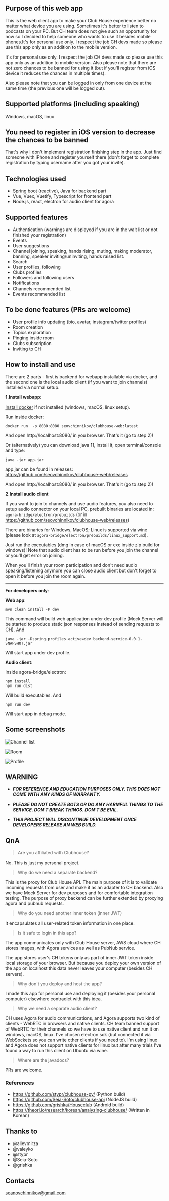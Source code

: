 ## Purpose of this web app

This is the web client app to make your Club House experience better no matter what device you are using. Sometimes it's better to listen to podcasts on your PC. But CH team does not give such an opportunity for now so I decided to help someone who wants to use it besides mobile phones.It's for personal use only. I respect the job CH devs made so please use this app only as an addition to the mobile version.
 
It's for personal use only. I respect the job CH devs made so please use this app only as an addition to mobile version.
Also please note that there are not zero chances to be banned for using it (but if you'll register from iOS device it reduces the chances in multiple times).

Also please note that you can be logged in only from one device at the same time (the previous one will be logged out).

## Supported platforms (including speaking)
Windows, macOS, linux

## You need to register in iOS version to decrease the chances to be banned
That's why I don't implement registration finishing step in the app.
 Just find someone with iPhone and register yourself there 
 (don't forget to complete registration by typing username after you got your invite).

## Technologies used
* Spring boot (reactive), Java for backend part
* Vue, Vuex, Vuetify, Typescript for frontend part
* Node.js, react, electron for audio client for agora

## Supported features
* Authentication (warnings are displayed if you are in the wait list or not finished your registration)
* Events
* User suggestions
* Channel joining, speaking, hands rising, muting, making moderator, banning, speaker inviting/uninviting, hands raised list.
* Search
* User profiles, following
* Clubs profiles
* Followers and following users
* Notifications
* Channels recommended list
* Events recommended list

## To be done features  (PRs are welcome)

* User profile info updating (bio, avatar, instagram/twitter profiles)
* Room creation
* Topics exploration
* Pinging inside room
* Clubs subscription
* Inviting to CH

## How to install and use
There are 2 parts - first is backend for webapp installable via docker, and the second one is the local audio client (if you want to join channels) installed via normal setup.

**1.Install webapp**:

[Install docker](https://docs.docker.com/get-docker/) if not installed (windows, macOS, linux setup).

Run inside docker:

```docker run  -p 8080:8080 seovchinnikov/clubhouse-web:latest```

And open http://localhost:8080/ in you browser. That's it (go to step 2)!

Or (alternatively) you can download java 11, install it, open terminal/console and type:

```java -jar app.jar```

app.jar can be found in releases: https://github.com/seovchinnikov/clubhouse-web/releases

And open http://localhost:8080/ in you browser. That's it (go to step 2)!

**2.Install audio client**

If you want to join to channels and use audio features, you also need to setup audio connector on your local PC, prebuilt binaries are located in:
```agora-bridge/electron/prebuilds``` (or in https://github.com/seovchinnikov/clubhouse-web/releases)

There are binaries for Windows, MacOS; Linux is supported via wine (please look at ```agora-bridge/electron/prebuilds/linux_support.md```).

Just run the executables (dmg in case of macOS or exe inside zip build for windows)!
Note that audio client has to be run before you join the channel or you'll get error on joining.

When you'll finish your room participation and don't need audio speaking/listening anymore you can close audio client but don't forget to open it before you join the room again. 

--------------------------

**For developers only**:

**Web app**:

```mvn clean install -P dev```

This command will build web application under dev profile (Mock Server will be started to produce static 
json responses instead of sending requests to CH). And

```java -jar -Dspring.profiles.active=dev backend-service-0.0.1-SNAPSHOT.jar```

Will start app under dev profile.

**Audio client**:

Inside agora-bridge/electron:

```
npm install
npm run dist
```
Will build executables. And

```
npm run dev
```

Will start app in debug mode.

## Some screenshots

![Channel list](images/channel_list.png)

![Room](images/room.png)

![Profile](images/profile.png)

## WARNING

* ___FOR REFERENCE AND EDUCATION PURPOSES ONLY. THIS DOES NOT COME WITH ANY KINDS OF WARRANTY.___

* ___PLEASE DO NOT CREATE BOTS OR DO ANY HARMFUL THINGS TO THE SERVICE. DON'T BREAK THINGS. DON'T BE EVIL.___

* ___THIS PROJECT WILL DISCONTINUE DEVELOPMENT ONCE DEVELOPERS RELEASE AN WEB BUILD.___

## QnA

> Are you affiliated with  Clubhouse?

No. This is just my personal project.

> Why do we need a separate backend?

This is the proxy for Club House API. The main purpose of it is to validate incoming requests from user and make it as an adapter to CH backend.
Also we have Mock Server for dev purposes and for comfortable integration testing. 
The purpose of proxy backend can be further extended by proxying agora and pubnub requests.

> Why do you need another inner token (inner JWT)

It encapsulates all user-related token information in one place.

> Is it safe to login in this app?

The app communicates only with Club House server, AWS cloud where CH stores images, with Agora services as well as PubNub service.

The app stores user's CH tokens only as part of inner JWT token inside local storage of your browser. 
But because you deploy your own version of the app on localhost this data never leaves your computer (besides CH servers).

> Why don't you deploy and host the app?

I made this app for personal use and deploying it (besides your personal computer) elsewhere contradict with this idea.

> Why we need a separate audio client?

CH uses Agora for audio communications, and Agora supports two kind of clients - WebRTC in browsers and native clients. 
CH team banned support of WebRTC for their channels so we have to use native client and run it on windows, macOS, linux.
I've chosen electron sdk (but connected it via WebSockets so you can write other clients if you need to).
I'm using linux and Agora does not support native clients for linux but after many trials I've found a way to run this client on Ubuntu via wine.

> Where are the javadocs?

PRs are welcome.

### References
* https://github.com/stypr/clubhouse-py/ (Python build)
* https://github.com/Seia-Soto/clubhouse-api (NodeJS build)
* https://github.com/grishka/Houseclub (Android build)
* https://theori.io/research/korean/analyzing-clubhouse/ (Written in Korean)

## Thanks to
* @alievmirza
* @valeyko
* @stypr
* @Seia-Soto
* @grishka


## Contacts

seanovchinnikov@gmail.com
